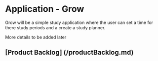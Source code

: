# Application - Grow
Grow will be a simple study application where the user can set a time for there study periods and a create a study planner.

More details to be added later
## [Product Backlog] (/productBacklog.md)
